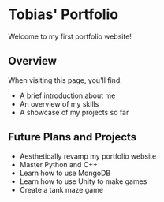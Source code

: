 # Tobias' Portfolio

Welcome to my first portfolio website!

## Overview

When visiting this page, you'll find: 
- A brief introduction about me
- An overview of my skills
- A showcase of my projects so far

## Future Plans and Projects

- Aesthetically revamp my portfolio website
- Master Python and C++
- Learn how to use MongoDB
- Learn how to use Unity to make games
- Create a tank maze game